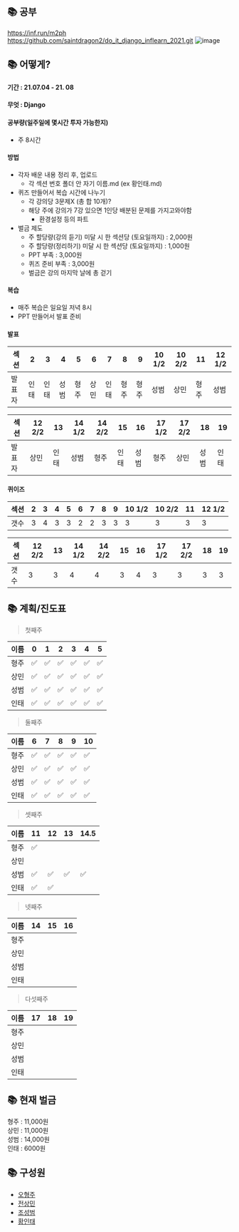 
## 📚 공부
https://inf.run/m2ph  
https://github.com/saintdragon2/do_it_django_inflearn_2021.git
![image](https://user-images.githubusercontent.com/45033215/124384360-c5edb200-dd0b-11eb-9e2a-7209f2231c9a.png)

## 📚 어떻게?
#### 기간 : 21.07.04 - 21. 08
#### 무엇 : Django
#### 공부량(일주일에 몇시간 투자 가능한지)
* 주 8시간
#### 방법
* 각자 배운 내용 정리 후, 업로드
  * 각 섹션 번호 폴더 안 자기 이름.md (ex 황인태.md)
* 퀴즈 만들어서 복습 시간에 나누기
  * 각 강의당 3문제X (총 합 10개)?
  * 해당 주에 강의가 7강 있으면 1인당 배분된 문제를 가지고와야함
    * 환경설정 등의 파트 
* 벌금 제도
  * 주 할당량(강의 듣기) 미달 시 한 섹션당 (토요일까지) : 2,000원
  * 주 할당량(정리하기) 미달 시 한 섹션당 (토요일까지) : 1,000원
  * PPT 부족 : 3,000원 
  * 퀴즈 준비 부족 : 3,000원
  * 벌금은 강의 마지막 날에 총 걷기
#### 복습
* 매주 복습은 일요일 저녁 8시
* PPT 만들어서 발표 준비

#### 발표
|섹션|2|3|4|5|6|7|8|__9__|10 1/2|10 2/2|11|12 1/2|
|---|---|---|---|---|---|---|---|---|---|---|---|---|
|발표자|인태|인태|성범|형주|상민|인태|형주|형주|성범|상민|형주|성범|

|섹션|12 2/2|13|14 1/2|14 2/2|15|16|17 1/2|17 2/2|__18__|19|
---|---|---|---|---|---|---|---|---|---|---|
|발표자|상민|인태|성범|형주|인태|성범|형주|상민|성범|인태|

#### 퀴이즈
|섹션|2|3|4|5|6|7|8|__9__|10 1/2|10 2/2|11|12 1/2|
|---|---|---|---|---|---|---|---|---|---|---|---|---|
|갯수|3|4|3|3|2|2|3|3|3|3|3|3|

|섹션|12 2/2|13|14 1/2|14 2/2|15|16|17 1/2|17 2/2|__18__|19|
|---|---|---|---|---|---|---|---|---|---|---|
|갯수|3|3|4|4|3|4|3|3|3|3|

## 📚 계획/진도표
> 첫째주

|이름|0|1|2|3|4|5|
|------|---|---|---|---|---|---|
|형주|✅|✅|✅|✅|✅|✅|
|상민|✅|✅|✅|✅|✅|✅|
|성범|✅|✅|✅|✅|✅|✅|
|인태|✅|✅|✅|✅|✅|✅|

> 둘째주

|이름|6|7|8|9|10|
|------|---|---|---|---|---|
|형주|✅|✅|✅|✅|✅|
|상민|✅|✅|✅|✅|✅|
|성범|✅|✅|✅|✅|✅|
|인태|✅|✅|✅|✅|✅|

> 셋째주

|이름|11|12|13|14.5|
|------|---|---|---|---|
|형주|✅||||
|상민|||||
|성범|✅|✅|✅|✅|
|인태|✅|✅|||

> 넷째주

|이름|14|15|16|
|------|---|---|---|
|형주||||
|상민||||
|성범||||
|인태||||

> 다섯째주

|이름|17|18|19|
|------|---|---|---|
|형주||||
|상민||||
|성범||||
|인태||||

## 📚 현재 벌금
형주 : 11,000원  
상민 : 11,000원  
성범 : 14,000원  
인태 : 6000원  

## 📚 구성원
* [오형주](https://github.com/Loonie95)  
* [전상민](https://github.com/sangmandu)  
* [조성범](https://github.com/KrDmitri)  
* [황인태](https://github.com/Inte-H)  

